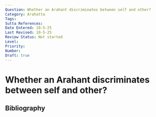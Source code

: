 ```yaml
---
Question: Whether an Arahant discriminates between self and other?
Category: Arahatta
Tags: 
Sutta References: 
Date Entered: 10-5-25
Last Revised: 10-5-25
Review Status: Not started
Level: 
Priority: 
Number: 
Draft: true
---
```


# Whether an Arahant discriminates between self and other?

## Bibliography

<!-- 

Notes:



-->